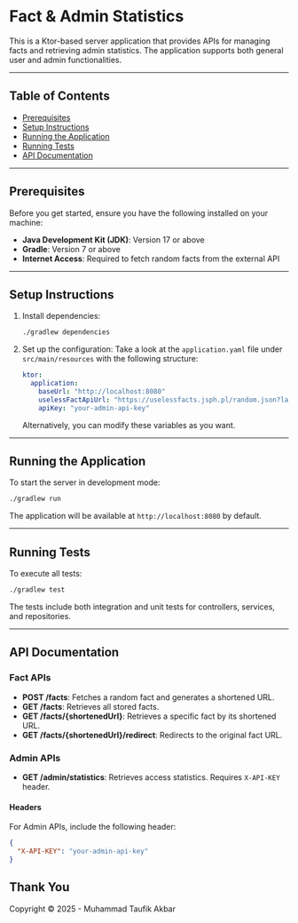 # Fact & Admin Statistics

This is a Ktor-based server application that provides APIs for managing facts and retrieving admin statistics. The application supports both general user and admin functionalities.

---

## Table of Contents
- [Prerequisites](#prerequisites)
- [Setup Instructions](#setup-instructions)
- [Running the Application](#running-the-application)
- [Running Tests](#running-tests)
- [API Documentation](#api-documentation)

---

## Prerequisites
Before you get started, ensure you have the following installed on your machine:

- **Java Development Kit (JDK)**: Version 17 or above
- **Gradle**: Version 7 or above
- **Internet Access**: Required to fetch random facts from the external API

---

## Setup Instructions

1. Install dependencies:
   ```bash
   ./gradlew dependencies
   ```

2. Set up the configuration:
   Take a look at the `application.yaml` file under `src/main/resources` with the following structure:
   ```yaml
   ktor:
     application:
       baseUrl: "http://localhost:8080"
       uselessFactApiUrl: "https://uselessfacts.jsph.pl/random.json?language=en"
       apiKey: "your-admin-api-key"
   ```
   Alternatively, you can modify these variables as you want.

---

## Running the Application

To start the server in development mode:
```bash
./gradlew run
```

The application will be available at `http://localhost:8080` by default.

---

## Running Tests

To execute all tests:
```bash
./gradlew test
```

The tests include both integration and unit tests for controllers, services, and repositories.

---

## API Documentation

### Fact APIs
- **POST /facts**: Fetches a random fact and generates a shortened URL.
- **GET /facts**: Retrieves all stored facts.
- **GET /facts/{shortenedUrl}**: Retrieves a specific fact by its shortened URL.
- **GET /facts/{shortenedUrl}/redirect**: Redirects to the original fact URL.

### Admin APIs
- **GET /admin/statistics**: Retrieves access statistics. Requires `X-API-KEY` header.

#### Headers
For Admin APIs, include the following header:
```json
{
  "X-API-KEY": "your-admin-api-key"
}
```

## Thank You

Copyright © 2025 - Muhammad Taufik Akbar
